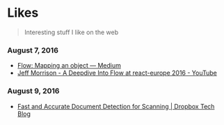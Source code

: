 # Likes

> Interesting stuff I like on the web

### August 7, 2016

- [Flow: Mapping an object — Medium](https://medium.com/@thejameskyle/flow-mapping-an-object-373d64c44592#.v9gecdwq0) 
- [Jeff Morrison - A Deepdive Into Flow at react-europe 2016 - YouTube](https://www.youtube.com/watch?v=VEaDsKyDxkY) 

### August 9, 2016
- [Fast and Accurate Document Detection for Scanning | Dropbox Tech Blog](https://blogs.dropbox.com/tech/2016/08/fast-and-accurate-document-detection-for-scanning/) 

